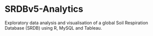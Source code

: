 # SRDBv5-Analytics
Exploratory data analysis and visualisation of a global Soil Respiration Database (SRDB) using R, MySQL and Tableau.
